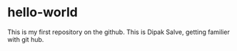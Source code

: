 # hello-world
This is my first repository on the github.
This is Dipak Salve, getting familier with git hub.
